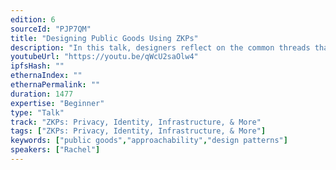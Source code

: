 ```yaml
---
edition: 6
sourceId: "PJP7QM"
title: "Designing Public Goods Using ZKPs"
description: "In this talk, designers reflect on the common threads that run through a constellation of tools and applications built with ZKPs. We share mental models being explored and strategies for fluidly navigating an evolving space. By offering real examples from our design workshops and dApps, we will explore the question – How might we materialize abstract concepts to enable internal and external teams to build with ZKPs?"
youtubeUrl: "https://youtu.be/qWcU2saOlw4"
ipfsHash: ""
ethernaIndex: ""
ethernaPermalink: ""
duration: 1477
expertise: "Beginner"
type: "Talk"
track: "ZKPs: Privacy, Identity, Infrastructure, & More"
tags: ["ZKPs: Privacy, Identity, Infrastructure, & More"]
keywords: ["public goods","approachability","design patterns"]
speakers: ["Rachel"]
---
```

